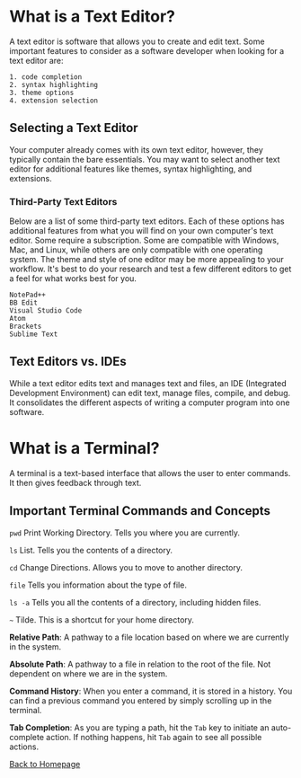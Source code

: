 # What is a Text Editor?
A text editor is software that allows you to create and edit text. Some important features to consider as a software developer when looking for a text editor are:
```
1. code completion
2. syntax highlighting
3. theme options
4. extension selection
```
## Selecting a Text Editor
Your computer already comes with its own text editor, however, they typically contain the bare essentials. You may want to select another text editor for additional features like themes, syntax highlighting, and extensions. 

### Third-Party Text Editors
Below are a list of some third-party text editors. Each of these options has additional features from what you will find on your own computer's text editor. Some require a subscription. Some are compatible with Windows, Mac, and Linux, while others are only compatible with one operating system. The theme and style of one editor may be more appealing to your workflow. It's best to do your research and test a few different editors to get a feel for what works best for you. 
```
NotePad++
BB Edit
Visual Studio Code
Atom
Brackets
Sublime Text
```
## Text Editors vs. IDEs
While a text editor edits text and manages text and files, an IDE (Integrated Development Environment) can edit text, manage files, compile, and debug. It consolidates the different aspects of writing a computer program into one software. 

# What is a Terminal?
A terminal is a text-based interface that allows the user to enter commands. It then gives feedback through text. 

## Important Terminal Commands and Concepts

`pwd` Print Working Directory.
  Tells you where you are currently. 
  
 `ls` List.
  Tells you the contents of a directory. 
  
  `cd` Change Directions.
  Allows you to move to another directory. 
  
  `file` 
  Tells you information about the type of file. 
  
  `ls -a`
  Tells you all the contents of a directory, including hidden files. 
  
   `~` Tilde.
  This is a shortcut for your home directory.
  
  **Relative Path**:
    A pathway to a file location based on where we are currently in the system.
    
  **Absolute Path**: 
    A pathway to a file in relation to the root of the file. Not dependent on where we are in the system. 
    
  **Command History**:
    When you enter a command, it is stored in a history. You can find a previous command you entered by simply scrolling up in the terminal. 
    
  **Tab Completion**:
    As you are typing a path, hit the `Tab` key to initiate an auto-complete action. If nothing happens, hit `Tab` again to see all possible actions. 

[Back to Homepage](README.md)
